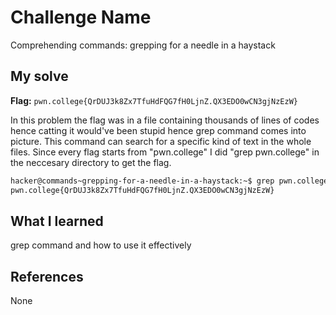 # Challenge Name
Comprehending commands: grepping for a needle in a haystack

## My solve
**Flag:** `pwn.college{QrDUJ3k8Zx7TfuHdFQG7fH0LjnZ.QX3EDO0wCN3gjNzEzW}`

In this problem the flag was in a file containing thousands of lines of codes hence catting it would've been stupid hence grep command comes into picture. This command can search for a specific kind of text in the whole files. Since every flag starts from "pwn.college" I did "grep pwn.college" in the neccesary directory to get the flag.
```bash
hacker@commands~grepping-for-a-needle-in-a-haystack:~$ grep pwn.college /challenge/data.txt
pwn.college{QrDUJ3k8Zx7TfuHdFQG7fH0LjnZ.QX3EDO0wCN3gjNzEzW}
```

## What I learned
grep command and how to use it effectively

## References 
None